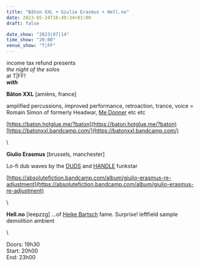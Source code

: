 ```yaml
---
title: "Bâton XXL + Giulio Erasmus + Hell.no"
date: 2023-05-24T16:49:34+01:00
draft: false

date_show: "2023|07|14"
time_show: "20:00"
venue_show: "T|FF"
---
```


income tax refund presents
\
*the night of the solos*
\
at T|FF!
\
***with***


**Bâton XXL** [amièns, france]

amplified percussions, improved performance, retroaction, trance, voice
= Romain Simon of formerly Headwar, [Me Donner](https://econore.bandcamp.com/album/nuke) etc etc

[https://baton.hotglue.me/?baton](https://baton.hotglue.me/?baton)
[https://batonxxl.bandcamp.com/](https://batonxxl.bandcamp.com/)

\

**Giulio Erasmus** [brussels, manchester]

Lo-fi dub waves by the [DUDS](https://dudsdudsduds.bandcamp.com) and [HANDLE]( https://absolutefiction.bandcamp.com/album/handle-in-threes) funkstar

[https://absolutefiction.bandcamp.com/album/giulio-erasmus-re-adjustment](https://absolutefiction.bandcamp.com/album/giulio-erasmus-re-adjustment)

\

**Hell.no** [leepzzg]
...of [Heike Bartsch](https://heikebartsch.bandcamp.com) fame. Surprise!
leftfield sample demolition ambient 

\

Doors: 19h30
\
Start: 20h00
\
End: 23h00

<!-- ![Bâton XXL + Giulio Erasmus + Hell.no](../../posters/2023-07-14.jpg) -->